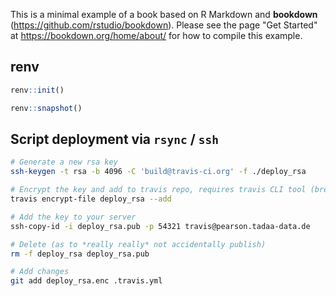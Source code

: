 This is a minimal example of a book based on R Markdown and **bookdown** (https://github.com/rstudio/bookdown). Please see the page "Get Started" at https://bookdown.org/home/about/ for how to compile this example.

## renv

```r
renv::init()

renv::snapshot()
```

## Script deployment via `rsync` / `ssh`

```sh
# Generate a new rsa key
ssh-keygen -t rsa -b 4096 -C 'build@travis-ci.org' -f ./deploy_rsa

# Encrypt the key and add to travis repo, requires travis CLI tool (brew install travis)
travis encrypt-file deploy_rsa --add

# Add the key to your server
ssh-copy-id -i deploy_rsa.pub -p 54321 travis@pearson.tadaa-data.de

# Delete (as to *really really* not accidentally publish)
rm -f deploy_rsa deploy_rsa.pub

# Add changes
git add deploy_rsa.enc .travis.yml
```
